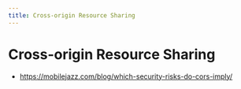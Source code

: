 ```yaml
---
title: Cross-origin Resource Sharing
---
```


# Cross-origin Resource Sharing

- https://mobilejazz.com/blog/which-security-risks-do-cors-imply/
